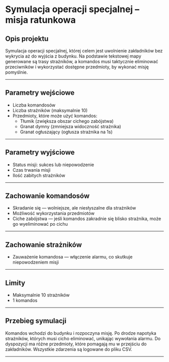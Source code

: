 # Symulacja operacji specjalnej – misja ratunkowa

## Opis projektu

Symulacja operacji specjalnej, której celem jest uwolnienie zakładników bez wykrycia aż do wyjścia z budynku. Na podstawie tekstowej mapy generowane są trasy strażników, a komandos musi taktycznie eliminować przeciwników i wykorzystać dostępne przedmioty, by wykonać misję pomyślnie.

---

## Parametry wejściowe

- Liczba komandosów  
- Liczba strażników (maksymalnie 10)  
- Przedmioty, które może użyć komandos:  
  - Tłumik (zwiększa obszar cichego zabójstwa)  
  - Granat dymny (zmniejsza widoczność strażnika)  
  - Granat ogłuszający (ogłusza strażnika na 1s)

---

## Parametry wyjściowe

- Status misji: sukces lub niepowodzenie  
- Czas trwania misji  
- Ilość zabitych strażników

---

## Zachowanie komandosów

- Skradanie się — wolniejsze, ale niesłyszalne dla strażników  
- Możliwość wykorzystania przedmiotów  
- Ciche zabójstwa — jeśli komandos zakradnie się blisko strażnika, może go wyeliminować po cichu

---

## Zachowanie strażników

- Zauważenie komandosa — włączenie alarmu, co skutkuje niepowodzeniem misji

---

## Limity

- Maksymalnie 10 strażników  
- 1 komandos

---

## Przebieg symulacji

Komandos wchodzi do budynku i rozpoczyna misję. Po drodze napotyka strażników, których musi cicho eliminować, unikając wywołania alarmu. Do dyspozycji ma różne przedmioty, które pomagają mu w przejściu do zakładników. Wszystkie zdarzenia są logowane do pliku CSV.

---
